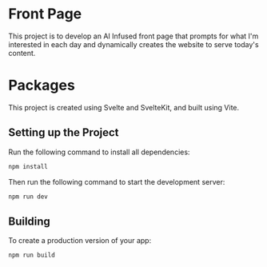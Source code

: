 # Front Page

This project is to develop an AI Infused front page that prompts for what I'm interested in each day and dynamically creates the website to serve today's content.

# Packages

This project is created using Svelte and SvelteKit, and built using Vite.

## Setting up the Project

Run the following command to install all dependencies:

```bash
npm install
```

Then run the following command to start the development server:

```bash
npm run dev
```

## Building

To create a production version of your app:

```bash
npm run build
```
